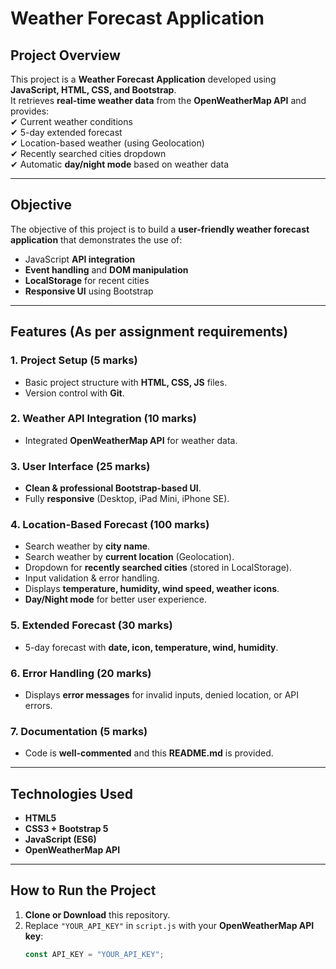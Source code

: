 # Weather Forecast Application

##  Project Overview
This project is a **Weather Forecast Application** developed using **JavaScript, HTML, CSS, and Bootstrap**.  
It retrieves **real-time weather data** from the **OpenWeatherMap API** and provides:  
✔ Current weather conditions  
✔ 5-day extended forecast  
✔ Location-based weather (using Geolocation)  
✔ Recently searched cities dropdown  
✔ Automatic **day/night mode** based on weather data  

---

##  **Objective**
The objective of this project is to build a **user-friendly weather forecast application** that demonstrates the use of:  
- JavaScript **API integration**  
- **Event handling** and **DOM manipulation**  
- **LocalStorage** for recent cities  
- **Responsive UI** using Bootstrap  

---

## **Features (As per assignment requirements)**

### **1. Project Setup (5 marks)**
- Basic project structure with **HTML, CSS, JS** files.  
- Version control with **Git**.

### **2. Weather API Integration (10 marks)**
- Integrated **OpenWeatherMap API** for weather data.

### **3. User Interface (25 marks)**
- **Clean & professional Bootstrap-based UI**.  
- Fully **responsive** (Desktop, iPad Mini, iPhone SE).

### **4. Location-Based Forecast (100 marks)**
- Search weather by **city name**.  
- Search weather by **current location** (Geolocation).  
- Dropdown for **recently searched cities** (stored in LocalStorage).  
- Input validation & error handling.  
- Displays **temperature, humidity, wind speed, weather icons**.  
- **Day/Night mode** for better user experience.

### **5. Extended Forecast (30 marks)**
- 5-day forecast with **date, icon, temperature, wind, humidity**.

### **6. Error Handling (20 marks)**
- Displays **error messages** for invalid inputs, denied location, or API errors.

### **7. Documentation (5 marks)**
- Code is **well-commented** and this **README.md** is provided.

---

##  **Technologies Used**
- **HTML5**  
- **CSS3 + Bootstrap 5**  
- **JavaScript (ES6)**  
- **OpenWeatherMap API**  

---

##  **How to Run the Project**
1. **Clone or Download** this repository.  
2. Replace `"YOUR_API_KEY"` in `script.js` with your **OpenWeatherMap API key**:
   ```javascript
   const API_KEY = "YOUR_API_KEY";
